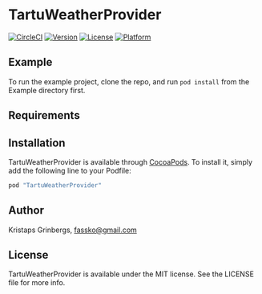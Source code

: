 # TartuWeatherProvider

[![CircleCI](https://circleci.com/gh/fassko/TartuWeatherProvider/tree/master.svg?style=svg)](https://circleci.com/gh/fassko/TartuWeatherProvider/tree/master)
[![Version](https://img.shields.io/cocoapods/v/TartuWeatherProvider.svg?style=flat)](http://cocoapods.org/pods/TartuWeatherProvider)
[![License](https://img.shields.io/cocoapods/l/TartuWeatherProvider.svg?style=flat)](http://cocoapods.org/pods/TartuWeatherProvider)
[![Platform](https://img.shields.io/cocoapods/p/TartuWeatherProvider.svg?style=flat)](http://cocoapods.org/pods/TartuWeatherProvider)

## Example

To run the example project, clone the repo, and run `pod install` from the Example directory first.

## Requirements

## Installation

TartuWeatherProvider is available through [CocoaPods](http://cocoapods.org). To install
it, simply add the following line to your Podfile:

```ruby
pod "TartuWeatherProvider"
```

## Author

Kristaps Grinbergs, fassko@gmail.com

## License

TartuWeatherProvider is available under the MIT license. See the LICENSE file for more info.
